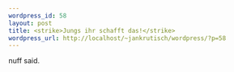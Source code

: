 ```yaml
--- 
wordpress_id: 58
layout: post
title: <strike>Jungs ihr schafft das!</strike>
wordpress_url: http://localhost/~jankrutisch/wordpress/?p=58
---
```

nuff said.
